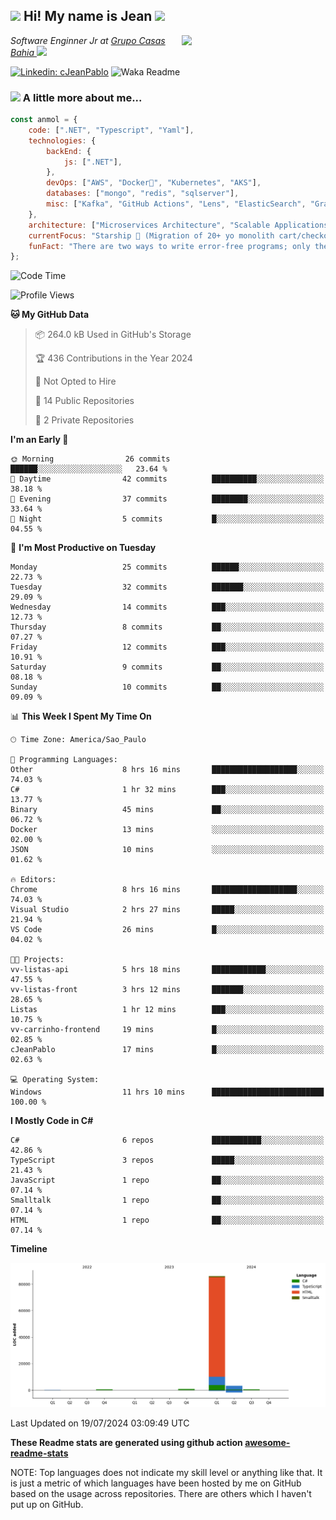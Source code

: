 <h2><img src="https://emojis.slackmojis.com/emojis/images/1531849430/4246/blob-sunglasses.gif?1531849430" width="30"/> Hi! My name is Jean <img src="https://media.giphy.com/media/12oufCB0MyZ1Go/giphy.gif" width="50"></h2>
<img align='right' src="https://media.giphy.com/media/M9gbBd9nbDrOTu1Mqx/giphy.gif" width="230">
<p><em>Software Enginner Jr at <a href="https://www.linkedin.com/company/grupocasasbahia">Grupo Casas Bahia
</a><img src="https://media.giphy.com/media/WUlplcMpOCEmTGBtBW/giphy.gif" width="30"> 
</em></p>

[![Linkedin: cJeanPablo](https://img.shields.io/badge/-cJeanPablo-blue?style=flat-square&logo=Linkedin&logoColor=white&link=https://www.linkedin.com/in/cJeanPablo/)](https://www.linkedin.com/in/cJeanPablo/)
![Waka Readme](https://github.com/anmol098/anmol098/workflows/Waka%20Readme/badge.svg)


### <img src="https://media.giphy.com/media/VgCDAzcKvsR6OM0uWg/giphy.gif" width="50"> A little more about me...  

```javascript
const anmol = {
    code: [".NET", "Typescript", "Yaml"],
    technologies: {
        backEnd: {
            js: [".NET"],
        },
        devOps: ["AWS", "Docker🐳", "Kubernetes", "AKS"],
        databases: ["mongo", "redis", "sqlserver"],
        misc: ["Kafka", "GitHub Actions", "Lens", "ElasticSearch", "Grafana"]
    },
    architecture: ["Microservices Architecture", "Scalable Applications"],
    currentFocus: "Starship 🚀 (Migration of 20+ yo monolith cart/checkout app to microservices)",
    funFact: "There are two ways to write error-free programs; only the third one works"
};
```

<!--START_SECTION:waka-->
![Code Time](http://img.shields.io/badge/Code%20Time-57%20hrs%2020%20mins-blue)

![Profile Views](http://img.shields.io/badge/Profile%20Views-185-blue)

**🐱 My GitHub Data** 

> 📦 264.0 kB Used in GitHub's Storage 
 > 
> 🏆 436 Contributions in the Year 2024
 > 
> 🚫 Not Opted to Hire
 > 
> 📜 14 Public Repositories 
 > 
> 🔑 2 Private Repositories 
 > 
**I'm an Early 🐤** 

```text
🌞 Morning                26 commits          ██████░░░░░░░░░░░░░░░░░░░   23.64 % 
🌆 Daytime                42 commits          ██████████░░░░░░░░░░░░░░░   38.18 % 
🌃 Evening                37 commits          ████████░░░░░░░░░░░░░░░░░   33.64 % 
🌙 Night                  5 commits           █░░░░░░░░░░░░░░░░░░░░░░░░   04.55 % 
```
📅 **I'm Most Productive on Tuesday** 

```text
Monday                   25 commits          ██████░░░░░░░░░░░░░░░░░░░   22.73 % 
Tuesday                  32 commits          ███████░░░░░░░░░░░░░░░░░░   29.09 % 
Wednesday                14 commits          ███░░░░░░░░░░░░░░░░░░░░░░   12.73 % 
Thursday                 8 commits           ██░░░░░░░░░░░░░░░░░░░░░░░   07.27 % 
Friday                   12 commits          ███░░░░░░░░░░░░░░░░░░░░░░   10.91 % 
Saturday                 9 commits           ██░░░░░░░░░░░░░░░░░░░░░░░   08.18 % 
Sunday                   10 commits          ██░░░░░░░░░░░░░░░░░░░░░░░   09.09 % 
```


📊 **This Week I Spent My Time On** 

```text
🕑︎ Time Zone: America/Sao_Paulo

💬 Programming Languages: 
Other                    8 hrs 16 mins       ███████████████████░░░░░░   74.03 % 
C#                       1 hr 32 mins        ███░░░░░░░░░░░░░░░░░░░░░░   13.77 % 
Binary                   45 mins             ██░░░░░░░░░░░░░░░░░░░░░░░   06.72 % 
Docker                   13 mins             ░░░░░░░░░░░░░░░░░░░░░░░░░   02.00 % 
JSON                     10 mins             ░░░░░░░░░░░░░░░░░░░░░░░░░   01.62 % 

🔥 Editors: 
Chrome                   8 hrs 16 mins       ███████████████████░░░░░░   74.03 % 
Visual Studio            2 hrs 27 mins       █████░░░░░░░░░░░░░░░░░░░░   21.94 % 
VS Code                  26 mins             █░░░░░░░░░░░░░░░░░░░░░░░░   04.02 % 

🐱‍💻 Projects: 
vv-listas-api            5 hrs 18 mins       ████████████░░░░░░░░░░░░░   47.55 % 
vv-listas-front          3 hrs 12 mins       ███████░░░░░░░░░░░░░░░░░░   28.65 % 
Listas                   1 hr 12 mins        ███░░░░░░░░░░░░░░░░░░░░░░   10.75 % 
vv-carrinho-frontend     19 mins             █░░░░░░░░░░░░░░░░░░░░░░░░   02.85 % 
cJeanPablo               17 mins             █░░░░░░░░░░░░░░░░░░░░░░░░   02.63 % 

💻 Operating System: 
Windows                  11 hrs 10 mins      █████████████████████████   100.00 % 
```

**I Mostly Code in C#** 

```text
C#                       6 repos             ███████████░░░░░░░░░░░░░░   42.86 % 
TypeScript               3 repos             █████░░░░░░░░░░░░░░░░░░░░   21.43 % 
JavaScript               1 repo              ██░░░░░░░░░░░░░░░░░░░░░░░   07.14 % 
Smalltalk                1 repo              ██░░░░░░░░░░░░░░░░░░░░░░░   07.14 % 
HTML                     1 repo              ██░░░░░░░░░░░░░░░░░░░░░░░   07.14 % 
```



**Timeline**

![Lines of Code chart](https://raw.githubusercontent.com/cJeanPablo/cJeanPablo/main/assets/bar_graph.png)


 Last Updated on 19/07/2024 03:09:49 UTC
<!--END_SECTION:waka-->

**These Readme stats are generated using github action [awesome-readme-stats](https://github.com/anmol098/waka-readme-stats)**

NOTE: Top languages does not indicate my skill level or anything like that. It is just a metric of which languages have been hosted by me on GitHub based on the usage across repositories. There are others which I haven't put up on GitHub.
